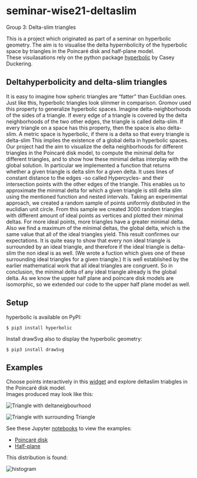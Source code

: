 # seminar-wise21-deltaslim

Group 3: Delta-slim triangles

This is a project which originated as part of a seminar on hyperbolic geometry. The aim is to visualise the delta hypernbolicity of the hyperbolic space by triangles in the Poincaré disk and half-plane model.\
These visuilasations rely on the python package [hyperbolic](https://github.com/cduck/hyperbolic) by Casey Duckering. 

## Deltahyperbolicity and delta-slim triangles

It is easy to imagine how spheric triangles are “fatter” than Euclidian ones. 
Just like this, hyperbolic triangles look slimmer in comparison. 
Gromov used this property to generalize hyperbolic spaces.
Imagine delta-neighborhoods of the sides of a triangle. 
If every edge of a triangle is covered by the delta neighborhoods of the two other edges, the triangle is called delta-slim.
If every triangle on a space has this property, then the space is also delta-slim.
A metric space is hyperbolic, if there is a delta so that every triangle is delta-slim 
This implies the existence of a global delta in hyperbolic spaces. 
Our project had the aim to visualize the delta neighborhoods for different triangles in the Poincaré disk model,
to compute the minimal delta for different triangles, 
and to show how these minimal deltas interplay with the global solution.
In particular we implemented a function that returns whether a given triangle is delta slim for a given delta.
It uses lines of constant distance to the edges -so called Hypercycles- and their intersection points with the other edges of the triangle. 
This enables us to approximate the minimal delta for which a given triangle is still delta slim using the mentioned function and nested intervals.
Taking an experimental approach, we created a random sample of points uniformly distibuted in the euclidian unit circle.
From this sample we created 3000 random triangles with different amount of ideal points as vertices and plotted their minimal deltas. 
For more ideal points, more triangles have a greater minimal delta. 
Also we find a maximum of the minimal deltas, the global delta, which is the same value that all of the ideal triangles yield.
This result confirmes our expectations. 
It is quite easy to show that every non ideal triangle is surrounded by an ideal triangle, 
and therefore if the ideal triangle is delta-slim the non ideal is as well. 
(We wrote a fuction which gives one of these surrounding ideal triangles for a given triangle.)
It is well established by the earlier mathematical work that all ideal triangles are congruent. 
So in conclusion, the minimal delta of any ideal triangle already is the global delta.
As we know the upper half plane and poincare disk models are isomorphic, 
so we extended our code to the upper half plane model as well.

## Setup

hyperbolic is available on PyPI:
```
$ pip3 install hyperbolic
```

Install drawSvg also to display the hyperbolic geometry:
```
$ pip3 install drawSvg
```

## Examples

Choose points interactively in this [widget](https://github.com/hegl-lab/proseminar-wise21-deltaslim/blob/main/examples/widget.ipynb) and explore deltaslim triabgles in the Poincaré disk model.\
Images produced may look like this:

![Triangle with deltaneigbourhood](https://github.com/hegl-lab/proseminar-wise21-deltaslim/blob/main/examples/images/poincare_triangle_nbh.png)

![Triangle with surrounding Triangle](https://github.com/hegl-lab/proseminar-wise21-deltaslim/blob/main/examples/images/poincare_triangle_2_surroundingIdealTriangle.png)

See these Jupyter [notebooks](https://github.com/hegl-lab/proseminar-wise21-deltaslim/tree/main/examples) to view the examples:

- [Poincaré disk](https://github.com/hegl-lab/proseminar-wise21-deltaslim/blob/main/examples/poincare.ipynb)
- [Half-plane](https://github.com/hegl-lab/proseminar-wise21-deltaslim/blob/main/examples/halfplane.ipynb)

This distribution is found:

![histogram](https://github.com/hegl-lab/proseminar-wise21-deltaslim/blob/main/examples/images/histo_3000_64_4.png)

